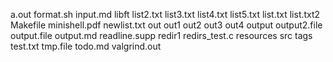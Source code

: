 a.out
format.sh
input.md
libft
list2.txt
list3.txt
list4.txt
list5.txt
list.txt
list.txt2
Makefile
minishell.pdf
newlist.txt
out
out1
out2
out3
out4
output
output2.file
output.file
output.md
readline.supp
redir1
redirs_test.c
resources
src
tags
test.txt
tmp.file
todo.md
valgrind.out
